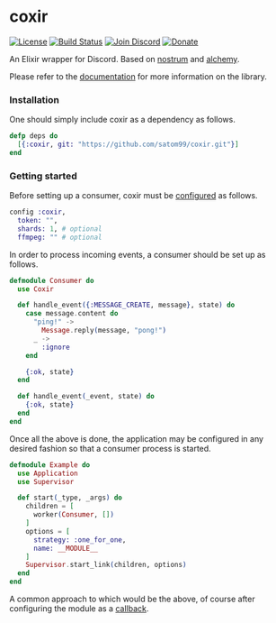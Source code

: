 # coxir

[![License](https://img.shields.io/github/license/satom99/coxir.svg)](https://github.com/satom99/coxir/blob/master/LICENSE)
[![Build Status](https://travis-ci.org/satom99/coxir.svg?branch=master)](https://travis-ci.org/satom99/coxir)
[![Join Discord](https://img.shields.io/badge/discord-join-7289DA.svg)](https://discord.gg/6JrqNEX)
[![Donate](https://img.shields.io/badge/donate-PayPal-yellow.svg)](https://www.paypal.com/cgi-bin/webscr?cmd=_donations&business=JKKHNZF6RAKDA&item_name=coxir&currency_code=USD)

An Elixir wrapper for Discord.
Based on [nostrum](https://github.com/Kraigie/nostrum)
and [alchemy](https://github.com/cronokirby/alchemy).

Please refer to the [documentation](https://satom99.github.io/coxir)
for more information on the library.

### Installation

One should simply include coxir as a dependency as follows.

```elixir
defp deps do
  [{:coxir, git: "https://github.com/satom99/coxir.git"}]
end
```

### Getting started

Before setting up a consumer, coxir must be
[configured](http://elixir-recipes.github.io/mix/configuration/)
as follows.

```elixir
config :coxir,
  token: "",
  shards: 1, # optional
  ffmpeg: "" # optional
```

In order to process incoming events, a consumer should be set up as follows.

```elixir
defmodule Consumer do
  use Coxir

  def handle_event({:MESSAGE_CREATE, message}, state) do
    case message.content do
      "ping!" ->
        Message.reply(message, "pong!")
      _ ->
        :ignore
    end

    {:ok, state}
  end

  def handle_event(_event, state) do
    {:ok, state}
  end
end
```

Once all the above is done, the application may be configured
in any desired fashion so that a consumer process is started.

```elixir
defmodule Example do
  use Application
  use Supervisor

  def start(_type, _args) do
    children = [
      worker(Consumer, [])
    ]
    options = [
      strategy: :one_for_one,
      name: __MODULE__
    ]
    Supervisor.start_link(children, options)
  end
end
```

A common approach to which would be the above,
of course after configuring the module as a
[callback](https://hexdocs.pm/elixir/Application.html#module-application-module-callback).
